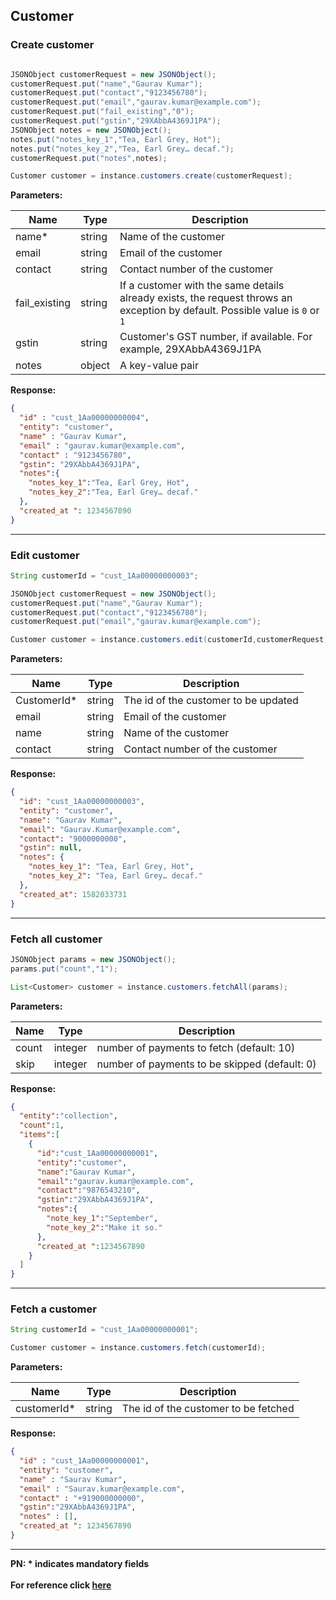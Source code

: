 ## Customer

### Create customer
```java

JSONObject customerRequest = new JSONObject();
customerRequest.put("name","Gaurav Kumar");
customerRequest.put("contact","9123456780");
customerRequest.put("email","gaurav.kumar@example.com");
customerRequest.put("fail_existing","0");
customerRequest.put("gstin","29XAbbA4369J1PA");
JSONObject notes = new JSONObject();
notes.put("notes_key_1","Tea, Earl Grey, Hot");
notes.put("notes_key_2","Tea, Earl Grey… decaf.");
customerRequest.put("notes",notes);

Customer customer = instance.customers.create(customerRequest);
```

**Parameters:**

| Name          | Type        | Description                                 |
|---------------|-------------|---------------------------------------------|
| name*          | string      | Name of the customer                        |
| email        | string      | Email of the customer                       |
| contact      | string      | Contact number of the customer              |
| fail_existing | string | If a customer with the same details already exists, the request throws an exception by default. Possible value is `0` or `1`|
| gstin         | string      | Customer's GST number, if available. For example, 29XAbbA4369J1PA  |
| notes         | object      | A key-value pair                            |

**Response:**
```json
{
  "id" : "cust_1Aa00000000004",
  "entity": "customer",
  "name" : "Gaurav Kumar",
  "email" : "gaurav.kumar@example.com",
  "contact" : "9123456780",
  "gstin": "29XAbbA4369J1PA",
  "notes":{
    "notes_key_1":"Tea, Earl Grey, Hot",
    "notes_key_2":"Tea, Earl Grey… decaf."
  },
  "created_at ": 1234567890
}
```

-------------------------------------------------------------------------------------------------------

### Edit customer
```java
String customerId = "cust_1Aa00000000003";

JSONObject customerRequest = new JSONObject();
customerRequest.put("name","Gaurav Kumar");
customerRequest.put("contact","9123456780");
customerRequest.put("email","gaurav.kumar@example.com");

Customer customer = instance.customers.edit(customerId,customerRequest);
```

**Parameters:**

| Name        | Type        | Description                                 |
|-------------|-------------|---------------------------------------------|
| CustomerId* | string      | The id of the customer to be updated  |
| email       | string      | Email of the customer                       |
| name        | string      | Name of the customer                        |
| contact     | string      | Contact number of the customer              |

**Response:**
```json
{
  "id": "cust_1Aa00000000003",
  "entity": "customer",
  "name": "Gaurav Kumar",
  "email": "Gaurav.Kumar@example.com",
  "contact": "9000000000",
  "gstin": null,
  "notes": {
    "notes_key_1": "Tea, Earl Grey, Hot",
    "notes_key_2": "Tea, Earl Grey… decaf."
  },
  "created_at": 1582033731
}
```
-------------------------------------------------------------------------------------------------------

### Fetch all customer
```java
JSONObject params = new JSONObject();
params.put("count","1");

List<Customer> customer = instance.customers.fetchAll(params);
```

**Parameters:**

| Name          | Type        | Description                                 |
|---------------|-------------|---------------------------------------------|
| count | integer   | number of payments to fetch (default: 10)        |
| skip  | integer   | number of payments to be skipped (default: 0)    |

**Response:**
```json
{
  "entity":"collection",
  "count":1,
  "items":[
    {
      "id":"cust_1Aa00000000001",
      "entity":"customer",
      "name":"Gaurav Kumar",
      "email":"gaurav.kumar@example.com",
      "contact":"9876543210",
      "gstin":"29XAbbA4369J1PA",
      "notes":{
        "note_key_1":"September",
        "note_key_2":"Make it so."
      },
      "created_at ":1234567890
    }
  ]
}
```

-------------------------------------------------------------------------------------------------------

### Fetch a customer
```java
String customerId = "cust_1Aa00000000001";

Customer customer = instance.customers.fetch(customerId);
```

**Parameters:**

| Name        | Type        | Description                                 |
|-------------|-------------|---------------------------------------------|
| customerId* | string      | The id of the customer to be fetched  |

**Response:**
```json
{
  "id" : "cust_1Aa00000000001",
  "entity": "customer",
  "name" : "Saurav Kumar",
  "email" : "Saurav.kumar@example.com",
  "contact" : "+919000000000",
  "gstin":"29XAbbA4369J1PA",
  "notes" : [],
  "created_at ": 1234567890
}
```

-------------------------------------------------------------------------------------------------------

**PN: * indicates mandatory fields**
<br>
<br>
**For reference click [here](https://razorpay.com/docs/api/customers/)**